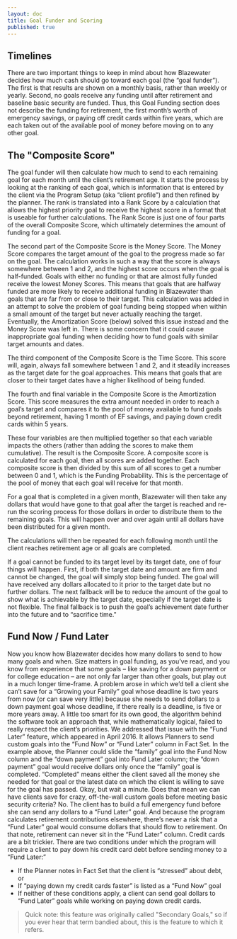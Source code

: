 ```yaml
---
layout: doc
title: Goal Funder and Scoring
published: true
---
```


## Timelines

There are two important things to keep in mind about how Blazewater decides how much cash should go toward each goal (the “goal funder”). The first is that results are shown on a monthly basis, rather than weekly or yearly. Second, no goals receive any funding until after retirement and baseline basic security are funded. Thus, this Goal Funding section does not describe the funding for retirement, the first month’s worth of emergency savings, or paying off credit cards within five years, which are each taken out of the available pool of money before moving on to any other goal.

## The "Composite Score"
 
The goal funder will then calculate how much to send to each remaining goal for each month until the client’s retirement age. It starts the process by looking at the ranking of each goal, which is information that is entered by the client via the Program Setup (aka “client profile”) and then refined by the planner. The rank is translated into a Rank Score by a calculation that allows the highest priority goal to receive the highest score in a format that is useable for further calculations. The Rank Score is just one of four parts of the overall Composite Score, which ultimately determines the amount of funding for a goal.
 
The second part of the Composite Score is the Money Score. The Money Score compares the target amount of the goal to the progress made so far on the goal. The calculation works in such a way that the score is always somewhere between 1 and 2, and the highest score occurs when the goal is half-funded. Goals with either no funding or that are almost fully funded receive the lowest Money Scores. This means that goals that are halfway funded are more likely to receive additional funding in Blazewater than goals that are far from or close to their target. This calculation was added in an attempt to solve the problem of goal funding being stopped when within a small amount of the target but never actually reaching the target. Eventually, the Amortization Score (below) solved this issue instead and the Money Score was left in. There is some concern that it could cause inappropriate goal funding when deciding how to fund goals with similar target amounts and dates.
 
The third component of the Composite Score is the Time Score. This score will, again, always fall somewhere between 1 and 2, and it steadily increases as the target date for the goal approaches. This means that goals that are closer to their target dates have a higher likelihood of being funded.
 
The fourth and final variable in the Composite Score is the Amortization Score. This score measures the extra amount needed in order to reach a goal’s target and compares it to the pool of money available to fund goals beyond retirement, having 1 month of EF savings, and paying down credit cards within 5 years.
 
These four variables are then multiplied together so that each variable impacts the others (rather than adding the scores to make them cumulative). The result is the Composite Score. A composite score is calculated for each goal, then all scores are added together. Each composite score is then divided by this sum of all scores to get a number between 0 and 1, which is the Funding Probability. This is the percentage of the pool of money that each goal will receive for that month.
 
For a goal that is completed in a given month, Blazewater will then take any dollars that would have gone to that goal after the target is reached and re-run the scoring process for those dollars in order to distribute them to the remaining goals.  This will happen over and over again until all dollars have been distributed for a given month.
 
The calculations will then be repeated for each following month until the client reaches retirement age or all goals are completed.
 
If a goal cannot be funded to its target level by its target date, one of four things will happen. First, if both the target date and amount are firm and cannot be changed, the goal will simply stop being funded. The goal will have received any dollars allocated to it prior to the target date but no further dollars. The next fallback will be to reduce the amount of the goal to show what is achievable by the target date, especially if the target date is not flexible. The final fallback is to push the goal’s achievement date further into the future and to “sacrifice time."
 
## Fund Now / Fund Later

Now you know how Blazewater decides how many dollars to send to how many goals and when. Size matters in goal funding, as you’ve read, and you know from experience that some goals – like saving for a down payment or for college education – are not only far larger than other goals, but play out in a much longer time-frame.
A problem arose in which we’d tell a client she can’t save for a “Growing your Family” goal whose deadline is two years from now (or can save very little) because she needs to send dollars to a down payment goal whose deadline, if there really is a deadline, is five or more years away.  A little too smart for its own good, the algorithm behind the software took an approach that, while mathematically logical, failed to really respect the client’s priorities.
We addressed that issue with the “Fund Later” feature, which appeared in April 2016. It allows Planners to send custom goals into the “Fund Now” or “Fund Later” column in Fact Set.
In the example above, the Planner could slide the “family” goal into the Fund Now column and the “down payment” goal into Fund Later column; the “down payment” goal would receive dollars only once the “family” goal is completed. “Completed” means either the client saved all the money she needed for that goal or the latest date on which the client is willing to save for the goal has passed.
Okay, but wait a minute. Does that mean we can have clients save for crazy, off-the-wall custom goals before meeting basic security criteria?
No.
The client has to build a full emergency fund before she can send any dollars to a “Fund Later” goal. And because the program calculates retirement contributions elsewhere, there’s never a risk that a “Fund Later” goal would consume dollars that should flow to retirement. On that note, retirement can never sit in the “Fund Later” column.
Credit cards are a bit trickier. There are two conditions under which the program will require a client to pay down his credit card debt before sending money to a “Fund Later:”
- If the Planner notes in Fact Set that the client is “stressed” about debt, or
- If “paying down my credit cards faster” is listed as a “Fund Now” goal
- If neither of these conditions apply, a client can send goal dollars to “Fund Later” goals while working on paying down credit cards.

>Quick note: this feature was originally called "Secondary Goals," so if you ever hear that term bandied about, this is the feature to which it refers.
